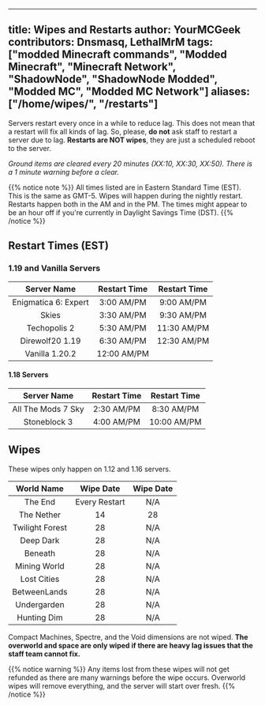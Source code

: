 ---
title: Wipes and Restarts
author: YourMCGeek
contributors: Dnsmasq, LethalMrM
tags: ["modded Minecraft commands", "Modded Minecraft", "Minecraft Network", "ShadowNode", "ShadowNode Modded", 
"Modded MC", "Modded MC Network"]
aliases: ["/home/wipes/", "/restarts"]
-----------------------------

Servers restart every once in a while to reduce lag. This does not mean that a restart will fix all kinds of lag. So, 
please, **do not** ask staff to restart a server due to lag. **Restarts are NOT wipes**, they are just a scheduled reboot to the server. 

*Ground items are cleared every 20 minutes (XX:10, XX:30, XX:50). There is a 1 minute warning before a clear.*

{{% notice note %}}
All times listed are in Eastern Standard Time (EST). This is the same as GMT-5. Wipes will happen during the nightly 
restart. Restarts happen both in the AM and in the PM. The times might appear to be an hour off if you're currently in 
Daylight 
Savings Time (DST).
{{% /notice %}}

## Restart Times (EST)

### 1.19 and Vanilla Servers

|   Server Name   | Restart Time | Restart Time |
|:---------------:|:------------:|:------------:|
| Enigmatica 6: Expert        | 3:00 AM/PM     | 9:00 AM/PM     |
| Skies    | 3:30 AM/PM   | 9:30 AM/PM  |
| Techopolis 2    | 5:30 AM/PM   | 11:30 AM/PM  |
| Direwolf20 1.19 | 6:30 AM/PM  |  12:30 AM/PM  |
| Vanilla 1.20.2  | 12:00 AM/PM  |              |


#### 1.18 Servers

| Server Name        | Restart Time   | Restart Time |
| :----------------: | :------------: |:------------:|
| All The Mods 7 Sky |  2:30 AM/PM    |  8:30 AM/PM  |
| Stoneblock 3       | 4:00 AM/PM    |  10:00 AM/PM  |



## Wipes 
These wipes only happen on 1.12 and 1.16 servers.

| World Name      | Wipe Date     | Wipe Date   |
| :--------:      | :-------:     | :---------: |
| The End         | Every Restart | N/A         |
| The Nether      | 14            | 28          |
| Twilight Forest | 28            | N/A         |
| Deep Dark       | 28            | N/A         |
| Beneath         | 28            | N/A         |
| Mining World    | 28            | N/A         |
| Lost Cities     | 28            | N/A         |
| BetweenLands    | 28            | N/A         |
| Undergarden     | 28            | N/A         |
| Hunting Dim     | 28            | N/A         |

Compact Machines, Spectre, and the Void dimensions are not wiped. **The overworld and space are only wiped if there are heavy lag issues that the staff team cannot fix.**

{{% notice warning %}}
Any items lost from these  wipes will not get refunded as there are many warnings before the wipe occurs. Overworld wipes will remove everything, and the server will start over fresh.
{{% /notice %}}


